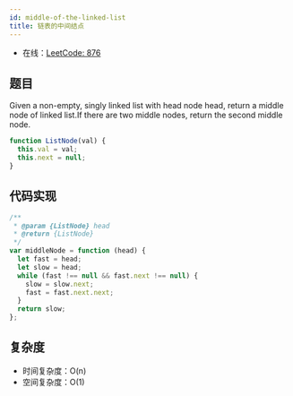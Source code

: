 ```yaml
---
id: middle-of-the-linked-list
title: 链表的中间结点
---
```


- 在线：[LeetCode: 876](https://leetcode.com/problems/middle-of-the-linked-list/)

## 题目

Given a non-empty, singly linked list with head node head, return a middle node of linked list.If there are two middle nodes, return the second middle node.

```js
function ListNode(val) {
  this.val = val;
  this.next = null;
}
```

## 代码实现

```js
/**
 * @param {ListNode} head
 * @return {ListNode}
 */
var middleNode = function (head) {
  let fast = head;
  let slow = head;
  while (fast !== null && fast.next !== null) {
    slow = slow.next;
    fast = fast.next.next;
  }
  return slow;
};
```

## 复杂度

- 时间复杂度：O(n)
- 空间复杂度：O(1)
